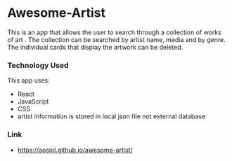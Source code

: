# Awesome-Artist
This is an app that allows the user to search through a collection of works of art . The collection can be searched by artist name, media and by genre. The individual cards that display the artwork can be deleted.


### Technology Used
This app uses:
-  React
-  JavaScript
-  CSS
-  artist information is stored in local json file not external database
### Link
-  https://aosiol.github.io/awesome-artist/
